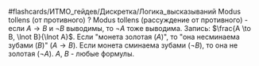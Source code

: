 #flashcards/ИТМО_гейдев/Дискретка/Логика_высказываний
Modus tollens (от противного)
?
Modus tollens (рассуждение от противного) - если $A \to B$ и $\lnot B$ выводимы, то $\lnot A$ тоже выводима.
Запись: $\frac{A \to B, \lnot B}{\lnot A}$.
Если "монета золотая ($A$)", то "она несминаема зубами ($B$)" ($A \to B$). Если монета сминаема зубами ($\lnot B$), то она не золотая ($\lnot A$).
$A$, $B$ - любые формулы.
